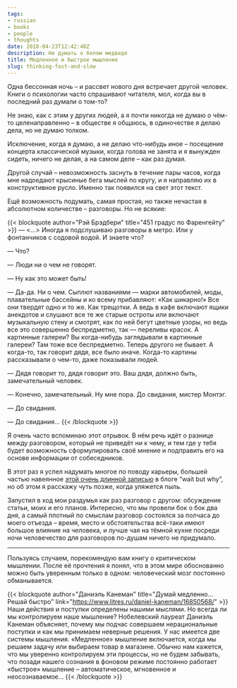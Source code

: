 ```yaml
---
tags:
- russian
- books
- people
- thoughts
date: 2018-04-23T12:42:40Z
description: Не думать о белом медведе
title: Медленное и быстрое мышление
slug: thinking-fast-and-slow
---
```


Одна бессонная ночь – и рассвет нового дня встречает другой человек. Книги о психологии часто спрашивают читателя, мол, когда вы в последний раз думали о том-то?

Не знаю, как с этим у других людей, а я почти никогда не думаю о чём-то целенаправленно – в обществе я общаюсь, в одиночестве я делаю дела, но не думаю толком.

<!--more-->

Исключение, когда я думаю, а не делаю что-нибудь иное – посещение концерта классической музыки, когда голова не занята и я вынужден сидеть, ничего не делая, а на самом деле – как раз думая.

Другой случай – невозможность заснуть в течение пары часов, когда мне надоедают крысиные бега мыслей по кругу, и я направляю их в конструктивное русло. Именно так появился на свет этот текст.

Ещё возможность подумать, самая простая, но также нечастая в абсолютном количестве – разговоры. Но не всякие:

{{< blockquote author="Рэй Брэдбери" title="451 градус по Фаренгейту" >}}
— <…> Иногда я подслушиваю разговоры в метро. Или у фонтанчиков с содовой водой. И знаете что?

— Что?

— Люди ни о чем не говорят.

— Ну как это может быть!

— Да-да. Ни о чем. Сыплют названиями — марки автомобилей, моды, плавательные бассейны и ко всему прибавляют: «Как шикарно!» Все они твердят одно и то же. Как трещотки. А ведь в кафе включают ящики анекдотов и слушают все те же старые остроты или включают музыкальную стену и смотрят, как по ней бегут цветные узоры, но ведь все это совершенно беспредметно, так — переливы красок. А картинные галереи? Вы когда-нибудь заглядывали в картинные галереи? Там тоже все беспредметно. Теперь другого не бывает. А когда-то, так говорит дядя, все было иначе. Когда-то картины рассказывали о чем-то, даже показывали людей.

— Дядя говорит то, дядя говорит это. Ваш дядя, должно быть, замечательный человек.

— Конечно, замечательный. Ну мне пора. До свидания, мистер Монтэг.

— До свидания.

— До свидания…
{{< /blockquote >}}

Я очень часто вспоминаю этот отрывок. В нём речь идёт о разнице между разговором, который не приведёт ни к чему, и тем где у тебя будет возможность сформулировать своё мнение и подправить его на основе информации от собеседников.

В этот раз я успел надумать многое по поводу карьеры, большей частью навеянное [этой очень длинной записью](https://waitbutwhy.com/2018/04/picking-career.html) в блоге “wait but why”, но об этом я расскажу чуть позже, когда уляжется пыль.

Запустил в ход мои раздумья как раз разговор с другом: обсуждение статьи, моих и его планов. Интересно, что мы провели бок о бок два дня, а самый плотный по смыслам разговор состоялся за полчаса до моего отъезда – время, место и обстоятельства всё-таки имеют большое влияние на человека, и лучше чая на тёмной кухне посреди ночи человечество для разговоров по-душам ничего не придумало.

---

Пользуясь случаем, порекомендую вам книгу о критическом мышлении. После её прочтения я понял, что в этом мире обоснованно можно быть уверенным только в одном: человеческий мозг постоянно обманывается.


{{< blockquote author="Даниэль Канеман" title="Думай медленно… Решай быстро" link="https://www.litres.ru/daniel-kaneman/16850568/" >}}
Наши действия и поступки определены нашими мыслями. Но всегда ли мы контролируем наше мышление? Нобелевский лауреат Даниэль Канеман объясняет, почему мы подчас совершаем нерациональные поступки и как мы принимаем неверные решения. У нас имеется две системы мышления. «Медленное» мышление включается, когда мы решаем задачу или выбираем товар в магазине. Обычно нам кажется, что мы уверенно контролируем эти процессы, но не будем забывать, что позади нашего сознания в фоновом режиме постоянно работает «быстрое» мышление – автоматическое, мгновенное и неосознаваемое…
{{< /blockquote >}}
